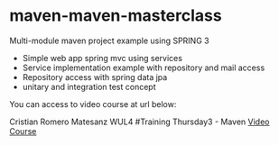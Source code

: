 maven-maven-masterclass
=======================

Multi-module maven project example using SPRING 3

- Simple web app spring mvc using services
- Service implementation example with repository and mail access
- Repository access with spring data jpa
- unitary and integration test concept

You can access to video course at url below:


Cristian Romero Matesanz WUL4 #Training Thursday3 - Maven [Video Course](https://www.youtube.com/watch?v=kUxSyVCLcQI "Cristian Romero Matesanz WUL4 #Training Thursday3 - Maven")
